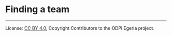 <!-- SPDX-License-Identifier: CC-BY-4.0 -->
<!-- Copyright Contributors to the ODPi Egeria project. -->

# Finding a team




----
License: [CC BY 4.0](https://creativecommons.org/licenses/by/4.0/),
Copyright Contributors to the ODPi Egeria project.